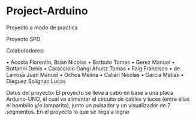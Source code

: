 # Project-Arduino
Proyecto a modo de practica

Proyecto SPD

Colaboradores: 

•	Acosta Florentín, Brian Nicolas
•	Barbuto Tomas
•	Gerez Manuel
•	Bottarini Denis
•	Caracciolo Gangi Ahuitz Tomas
•	Faig Francisco
•	de Larrosa Juan Manuel
•	Ochoa Melina
•	Caliari Nicolas
•	Garcia Matias
•	Dieguez Solignac Lucas

Datos del proyecto: El proyecto se lleva a cabo en base a una placa Arduino-UNO, el cual va alimentar el circuito de cables y luces (entre ellas el bombillo y/o lamparita), junto un pulsador y un visualizador de 7 segmentos.
En el proyecto lo que se llega a lograr 

